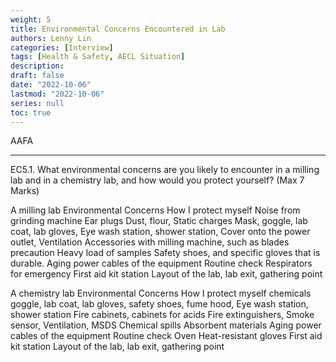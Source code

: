 ```yaml
---
weight: 5
title: Environmental Concerns Encountered in Lab
authors: Lenny Lin
categories: [Interview]
tags: [Health & Safety, AECL Situation]
description: 
draft: false
date: "2022-10-06"
lastmod: "2022-10-06"
series: null
toc: true
---
```

AAFA

<!--more-->
---

EC5.1.	What environmental concerns are you likely to encounter in a milling lab and in a chemistry lab, and how would you protect yourself? (Max 7 Marks)

A milling lab
Environmental Concerns	How I protect myself
Noise from grinding machine	Ear plugs
Dust, flour,
Static charges	Mask, goggle, lab coat, lab gloves,
Eye wash station, shower station,
Cover onto the power outlet,
Ventilation
Accessories with milling machine, such as blades	precaution
Heavy load of samples	Safety shoes, and specific gloves that is durable.
Aging power cables of the equipment	Routine check
	Respirators for emergency
First aid kit station
Layout of the lab, lab exit, gathering point

A chemistry lab
Environmental Concerns	How I protect myself
chemicals	goggle, lab coat, lab gloves,
safety shoes,
fume hood,
Eye wash station, shower station
Fire cabinets, cabinets for acids
Fire extinguishers,
Smoke sensor,
Ventilation,
MSDS
Chemical spills	Absorbent materials
Aging power cables of the equipment	Routine check
Oven	Heat-resistant gloves
	First aid kit station
Layout of the lab, lab exit, gathering point
